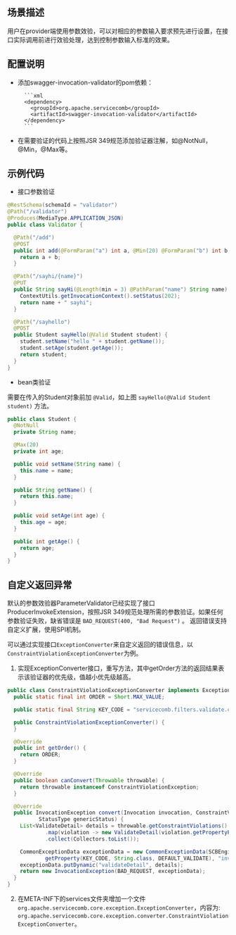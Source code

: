 ## 场景描述

用户在provider端使用参数效验，可以对相应的参数输入要求预先进行设置，在接口实际调用前进行效验处理，达到控制参数输入标准的效果。

## 配置说明

* 添加swagger-invocation-validator的pom依赖：

        ```xml
        <dependency>
          <groupId>org.apache.servicecomb</groupId>
          <artifactId>swagger-invocation-validator</artifactId>
        </dependency>
        ```

* 在需要验证的代码上按照JSR 349规范添加验证器注解，如@NotNull，@Min，@Max等。

## 示例代码

* 接口参数验证

```java
@RestSchema(schemaId = "validator")
@Path("/validator")
@Produces(MediaType.APPLICATION_JSON)
public class Validator {

  @Path("/add")
  @POST
  public int add(@FormParam("a") int a, @Min(20) @FormParam("b") int b) {
    return a + b;
  }

  @Path("/sayhi/{name}")
  @PUT
  public String sayHi(@Length(min = 3) @PathParam("name") String name) {
    ContextUtils.getInvocationContext().setStatus(202);
    return name + " sayhi";
  }

  @Path("/sayhello")
  @POST
  public Student sayHello(@Valid Student student) {
    student.setName("hello " + student.getName());
    student.setAge(student.getAge());
    return student;
  }
}
```

* bean类验证

需要在传入的Student对象前加 `@Valid`，如上图 `sayHello(@Valid Student student)` 方法。

```java
public class Student {
  @NotNull
  private String name;

  @Max(20)
  private int age;

  public void setName(String name) {
    this.name = name;
  }

  public String getName() {
    return this.name;
  }

  public void setAge(int age) {
    this.age = age;
  }

  public int getAge() {
    return age;
  }
}
```

## 自定义返回异常

默认的参数效验器ParameterValidator已经实现了接口ProducerInvokeExtension，按照JSR 349规范处理所需的参数验证。如果任何参数验证失败，缺省错误是 `BAD_REQUEST(400, "Bad Request")` 。 返回错误支持自定义扩展，使用SPI机制。

可以通过实现接口`ExceptionConverter`来自定义返回的错误信息，以`ConstraintViolationExceptionConverter`为例。

1. 实现ExceptionConverter接口，重写方法，其中getOrder方法的返回结果表示该验证器的优先级，值越小优先级越高。

```java
public class ConstraintViolationExceptionConverter implements ExceptionConverter<ConstraintViolationException> {
  public static final int ORDER = Short.MAX_VALUE;

  public static final String KEY_CODE = "servicecomb.filters.validate.code";

  public ConstraintViolationExceptionConverter() {
  }

  @Override
  public int getOrder() {
    return ORDER;
  }

  @Override
  public boolean canConvert(Throwable throwable) {
    return throwable instanceof ConstraintViolationException;
  }

  @Override
  public InvocationException convert(Invocation invocation, ConstraintViolationException throwable,
          StatusType genericStatus) {
    List<ValidateDetail> details = throwable.getConstraintViolations().stream()
            .map(violation -> new ValidateDetail(violation.getPropertyPath().toString(), violation.getMessage()))
            .collect(Collectors.toList());

    CommonExceptionData exceptionData = new CommonExceptionData(SCBEngine.getInstance().getEnvironment().
            getProperty(KEY_CODE, String.class, DEFAULT_VALIDATE), "invalid parameters.");
    exceptionData.putDynamic("validateDetail", details);
    return new InvocationException(BAD_REQUEST, exceptionData);
  }
}
```

2. 在META-INF下的services文件夹增加一个文件 `org.apache.servicecomb.core.exception.ExceptionConverter`，内容为: `org.apache.servicecomb.core.exception.converter.ConstraintViolationExceptionConverter`。




